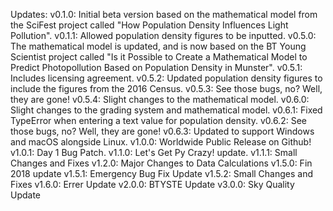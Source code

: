 Updates:
v0.1.0: Initial beta version based on the mathematical model from the SciFest
project called "How Population Density Influences Light Pollution".
v0.1.1: Allowed population density figures to be inputted.
v0.5.0: The mathematical model is updated, and is now based on the 
BT Young Scientist project called "Is it Possible to Create a Mathematical Model
to Predict Photopollution Based on Population Density in Munster".
v0.5.1: Includes licensing agreement.
v0.5.2: Updated population density figures to include the figures from the 
2016 Census.
v0.5.3: See those bugs, no? Well, they are gone!
v0.5.4: Slight changes to the mathematical model.
v0.6.0: Slight changes to the grading system and mathematical model.
v0.6.1: Fixed TypeError when entering a text value for population density.
v0.6.2: See those bugs, no? Well, they are gone!
v0.6.3: Updated to support Windows and macOS alongside Linux.
v1.0.0: Worldwide Public Release on Github!
v1.0.1: Day 1 Bug Patch.
v1.1.0: Let's Get Py Crazy! update.
v1.1.1: Small Changes and Fixes
v1.2.0: Major Changes to Data Calculations
v1.5.0: Fin 2018 update
v1.5.1: Emergency Bug Fix Update
v1.5.2: Small Changes and Fixes
v1.6.0: Errer Update
v2.0.0: BTYSTE Update
v3.0.0: Sky Quality Update